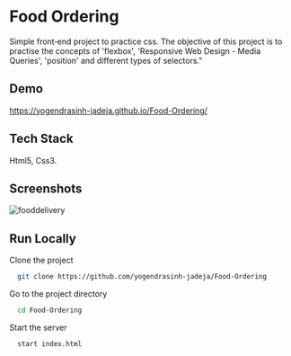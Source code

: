 
# Food Ordering

Simple front‑end project to practice css. The objective of this project is to practise the concepts of 'flexbox', 'Responsive Web Design - Media Queries', 'position' and different types of selectors."


## Demo


https://yogendrasinh-jadeja.github.io/Food-Ordering/
## Tech Stack

Html5, Css3.



## Screenshots

![fooddelivery](https://user-images.githubusercontent.com/121381292/211238416-ba89287a-14dd-4ca3-990e-be08a82f64b5.png)



## Run Locally

Clone the project

```bash
  git clone https://github.com/yogendrasinh-jadeja/Food-Ordering
```

Go to the project directory

```bash
  cd Food-Ordering
```


Start the server

```bash
  start index.html
```

